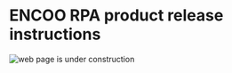 # ENCOO RPA product release instructions

![web page is under construction](https://docimages.blob.core.chinacloudapi.cn/images/commingsoon20210514.jpg)
